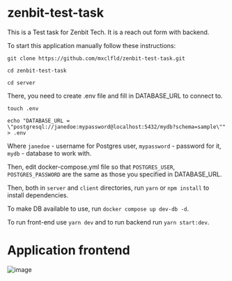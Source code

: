 # zenbit-test-task

This is a Test task for Zenbit Tech. It is a reach out form with backend.


To start this application manually follow these instructions:

`git clone https://github.com/mxclfld/zenbit-test-task.git`

`cd zenbit-test-task`

`cd server`

There, you need to create .env file and fill in DATABASE_URL to connect to.

`touch .env`

`echo "DATABASE_URL = \"postgresql://janedoe:mypassword@localhost:5432/mydb?schema=sample\"" > .env`

Where `janedoe` - username for Postgres user, `mypassword` - password for it, `mydb` - database to work with.

Then, edit docker-compose.yml file so that `POSTGRES_USER`, `POSTGRES_PASSWORD` are the same as those you specified in DATABASE_URL.

Then, both in `server` and `client` directories, run `yarn` or `npm install` to install dependencies.

To make DB available to use, run `docker compose up dev-db -d`.

To run front-end use `yarn dev` and to run backend run `yarn start:dev`.

# Application frontend
![image](https://user-images.githubusercontent.com/82830327/219713560-e70db557-02a4-4a93-89f7-68e07c22eb81.png)
